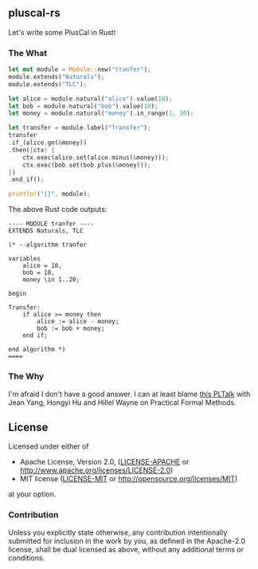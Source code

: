 ## pluscal-rs

Let's write some PlusCal in Rust! 

### The What

```rust
let mut module = Module::new("tranfer");
module.extends("Naturals");
module.extends("TLC");

let alice = module.natural("alice").value(10);
let bob = module.natural("bob").value(10);
let money = module.natural("money").in_range(1, 20);

let transfer = module.label("Transfer");
transfer
.if_(alice.ge(&money))
.then(|ctx| {
    ctx.exec(alice.set(alice.minus(&money)));
    ctx.exec(bob.set(bob.plus(&money)));
})
.end_if();

println!("{}", module);
```

The above Rust code outputs:

```pluscal
---- MODULE tranfer ----
EXTENDS Naturals, TLC

(* --algorithm tranfer

variables
    alice = 10,
    bob = 10,
    money \in 1..20;

begin

Transfer:
    if alice >= money then
        alice := alice - money;
        bob := bob + money;
    end if;

end algorithm *)
====
```

### The Why

I'm afraid I don't have a good answer. I can at least blame [this PLTalk](https://www.twitch.tv/videos/682775459) with Jean Yang, Hongyi Hu and Hillel Wayne on Practical Formal Methods.


## License

Licensed under either of

 * Apache License, Version 2.0, ([LICENSE-APACHE](LICENSE-APACHE) or http://www.apache.org/licenses/LICENSE-2.0)
 * MIT license ([LICENSE-MIT](LICENSE-MIT) or http://opensource.org/licenses/MIT)

at your option.

### Contribution

Unless you explicitly state otherwise, any contribution intentionally submitted for inclusion in the work by you, as defined in the Apache-2.0 license, shall be dual licensed as above, without any additional terms or conditions.

